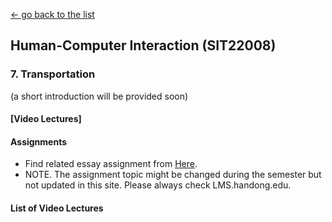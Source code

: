 [← go back to the list](README.md)

## Human-Computer Interaction (SIT22008)

### 7. Transportation

(a short introduction will be provided soon)

#### [Video Lectures]





#### Assignments
- Find related essay assignment from [Here](HCI_Essays.md).
- NOTE. The assignment topic might be changed during the semester but not updated in this site. Please always check LMS.handong.edu.



#### List of Video Lectures
